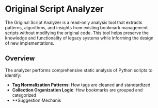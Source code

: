 # Original Script Analyzer

The Original Script Analyzer is a read-only analysis tool that extracts patterns, algorithms, and insights from existing bookmark management scripts without modifying the original code. This tool helps preserve the knowledge and functionality of legacy systems while informing the design of new implementations.

## Overview

The analyzer performs comprehensive static analysis of Python scripts to identify:

- **Tag Normalization Patterns**: How tags are cleaned and standardized
- **Collection Organization Logic**: How bookmarks are grouped and categorized
- **Suggestion Mechanis